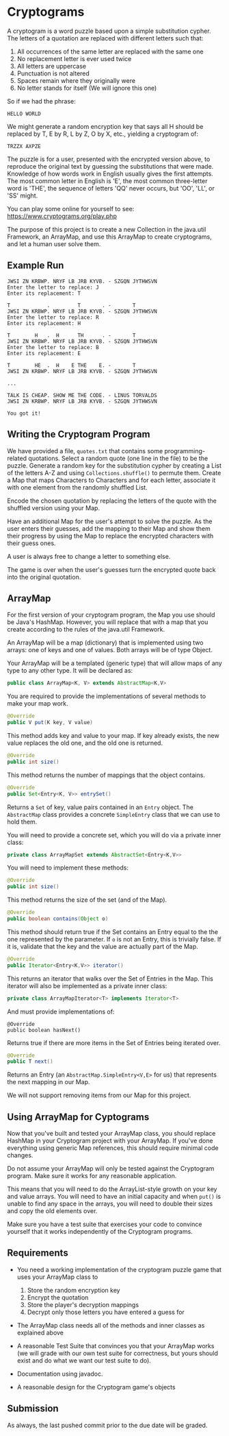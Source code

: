 # Cryptograms

A cryptogram is a word puzzle based upon a simple substitution cypher. The letters of a quotation
are replaced with different letters such that:
1. All occurrences of the same letter are replaced with the same one
2. No replacement letter is ever used twice
3. All letters are uppercase
4. Punctuation is not altered
5. Spaces remain where they originally were
6. No letter stands for itself (We will ignore this one)

So if we had the phrase:

```
HELLO WORLD
```

We might generate a random encryption key that says all H should be replaced by T, E by R, L by Z, O
by X, etc., yielding a cryptogram of:

```
TRZZX AXPZE
```

The puzzle is for a user, presented with the encrypted version above, to reproduce the original
text by guessing the substitutions that were made. Knowledge of how words work in English usually
gives the first attempts. The most common letter in English is 'E', the most common three-letter
word is 'THE', the sequence of letters 'QQ' never occurs, but 'OO', 'LL', or 'SS' might.

You can play some online for yourself to see: <https://www.cryptograms.org/play.php>

The purpose of this project is to create a new Collection in the java.util Framework, an
ArrayMap, and use this ArrayMap to create cryptograms, and let a human user solve them.

## Example Run

```
JWSI ZN KRBWP. NRYF LB JRB KYVB. - SZGQN JYTHWSVN 
Enter the letter to replace: J
Enter its replacement: T

T            .         T       . -       T        
JWSI ZN KRBWP. NRYF LB JRB KYVB. - SZGQN JYTHWSVN 
Enter the letter to replace: R
Enter its replacement: H

T        H   .  H      TH      . -       T        
JWSI ZN KRBWP. NRYF LB JRB KYVB. - SZGQN JYTHWSVN 
Enter the letter to replace: B
Enter its replacement: E

T        HE  .  H    E THE    E. -       T        
JWSI ZN KRBWP. NRYF LB JRB KYVB. - SZGQN JYTHWSVN 

...

TALK IS CHEAP. SHOW ME THE CODE. - LINUS TORVALDS 
JWSI ZN KRBWP. NRYF LB JRB KYVB. - SZGQN JYTHWSVN

You got it!
```

## Writing the Cryptogram Program

We have provided a file, `quotes.txt` that contains some programming-related quotations.
Select a random quote (one line in the file) to be the puzzle. Generate a random key for
the substitution cypher by creating a List of the letters A-Z and using ``Collections.shuffle()`` to permute them. Create a Map that maps Characters to Characters
and for each letter, associate it with one element from the randomly shuffled List.

Encode the chosen quotation by replacing the letters of the quote with the shuffled version using
your Map.

Have an additional Map for the user's attempt to solve the puzzle. As the user enters their guesses,
add the mapping to their Map and show them their progress by using the Map to replace the 
encrypted characters with their guess ones.

A user is always free to change a letter to something else. 
 
The game is over when the user's guesses turn the encrypted quote back into the original quotation.

## ArrayMap

For the first version of your cryptogram program, the Map you use should be Java's HashMap. However,
you will replace that with a map that you create according to the rules of the java.util Framework.

An ArrayMap will be a map (dictionary) that is implemented using two arrays: one of keys and one of
values. Both arrays will be of type Object.

Your ArrayMap will be a templated (generic type) that will allow maps of any type to any other type.
It will be declared as:

```Java
public class ArrayMap<K, V> extends AbstractMap<K,V> 
```

You are required to provide the implementations of several methods to make your map work.

```Java
@Override
public V put(K key, V value)
```
	
This method adds key and value to your map. If key already exists, the new
value replaces the old one, and the old one is returned.

```Java
@Override
public int size()
```

This method returns the number of mappings that the object contains.

```	Java
@Override
public Set<Entry<K, V>> entrySet()
```

Returns a ``Set`` of key, value pairs contained in an ``Entry`` object. The ``AbstractMap`` class provides a concrete ``SimpleEntry`` class that we can use to hold them.

You will need to provide a concrete set, which you will do via a private inner class:

```Java
private class ArrayMapSet extends AbstractSet<Entry<K,V>>
```

You will need to implement these methods:

```Java
@Override
public int size()
```

This method returns the size of the set (and of the Map).

```Java
@Override
public boolean contains(Object o)
```

This method should return true if the Set contains an Entry equal to the the one represented by the
parameter. If ``o`` is not an Entry, this is trivially false. If it is, validate that the key
and the value are actually part of the Map.

```Java		
@Override
public Iterator<Entry<K,V>> iterator() 
```

This returns an iterator that walks over the Set of Entries in the Map. This iterator will
also be implemented as a private inner class:

```Java
private class ArrayMapIterator<T> implements Iterator<T>
```

And must provide implementations of:

```
@Override
public boolean hasNext()
```

Returns true if there are more items in the Set of Entries being iterated over.


```Java
@Override
public T next() 
```

Returns an Entry (an ``AbstractMap.SimpleEntry<V,E>`` for us) that represents the next 
mapping in our Map.

We will not support removing items from our Map for this project.

## Using ArrayMap for Cyptograms

Now that you've built and tested your ArrayMap class, you should replace HashMap in your Cryptogram
project with your ArrayMap. If you've done everything using generic Map references, this should require minimal code changes.

Do not assume your ArrayMap will only be tested against the Cryptogram program. Make sure it works 
for any reasonable application.

This means that you will need to do the ArrayList-style growth on your key and value arrays. You
will need to have an initial capacity and when ``put()`` is unable to find any space in the 
arrays, you will need to double their sizes and copy the old elements over.

Make sure you have a test suite that exercises your code to convince yourself that it works
independently of the Cryptogram programs.

## Requirements

- You need a working implementation of the cryptogram puzzle game that uses your ArrayMap class to 
    1. Store the random encryption key
    2. Encrypt the quotation
    3. Store the player's decryption mappings
    4. Decrypt only those letters you have entered a guess for 
	
- The ArrayMap class needs all of the methods and inner classes as explained above
- A reasonable Test Suite that convinces you that your ArrayMap works (we will grade with our own test suite for correctness, but yours should exist and do what we want our test suite to do).
- Documentation using javadoc.
- A reasonable design for the Cryptogram game's objects
 
## Submission
 
 As always, the last pushed commit prior to the due date will be graded.
 
 


